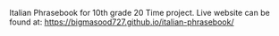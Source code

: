Italian Phrasebook for 10th grade 20 Time project.
Live website can be found at: https://bigmasood727.github.io/italian-phrasebook/
